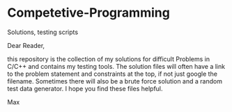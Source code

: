# Competetive-Programming
Solutions, testing scripts

Dear Reader,

this repository is the collection of my solutions for difficult Problems in C/C++ and contains my testing tools.
The solution files will often have a link to the problem statement and constraints at the top, if not just google the filename.
Sometimes there will also be a brute force solution and a random test data generator.
I hope you find these files helpful.

Max
